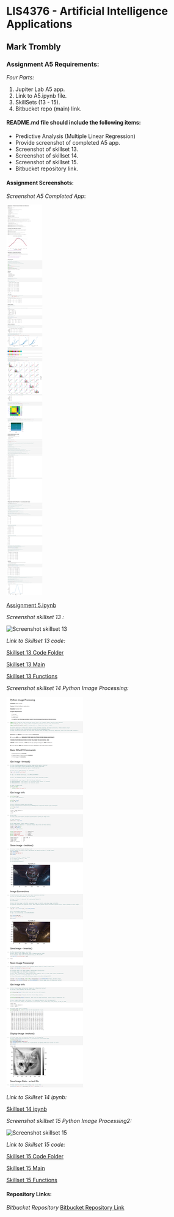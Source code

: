 # LIS4376 - Artificial Intelligence Applications

## Mark Trombly

### Assignment A5 Requirements:

*Four Parts:*

1. Jupiter Lab A5 app.
2. Link to A5.ipynb file.
3. SkillSets (13 - 15).
4. Bitbucket repo (main) link. 

#### README.md file should include the following items:

* Predictive Analysis (Multiple Linear Regression)
* Provide screenshot of completed A5 app.
* Screenshot of skillset 13.
* Screenshot of skillset 14.
* Screenshot of skillset 15.
* Bitbucket repository link.

#### Assignment Screenshots:

*Screenshot A5 Completed App*:

![A5 Completed App](img/a5.png)

[Assignment 5.ipynb](https://github.com/monstermark3d/lis4376/blob/master/a5/a5.ipynb "Assignment 5 ipynb")

*Screenshot skillset 13 :*

![Screenshot skillset 13](img/s13_.png)

*Link to Skillset 13 code:*

[Skillset 13 Code Folder](/skillsets/s13_/ "S13 ")

[Skillset 13 Main](/skillsets/s13_/main.py "S13 main.py")

[Skillset 13 Functions](/skillsets/s13_/functions.py "S13 functions.py")

*Screenshot skillset 14 Python Image Processing:*

![Screenshot skillset 14](img/s14_python_image_processing.png)

*Link to Skillset 14 ipynb:*

[Skillset 14 ipynb](https://github.com/monstermark3d/lis4376/blob/master/skillsets/s14_python_image_processing/s14_python_image_processing.ipynb "S14 Python Image Processing ipynb")

*Screenshot skillset 15 Python Image Processing2:*

![Screenshot skillset 15](img/s15_python_image_processing2.png)

*Link to Skillset 15 code:*

[Skillset 15 Code Folder](/skillsets/s15_python_image_processing2/ "S15 Python Image Processing2 ")

[Skillset 15 Main](/skillsets/s15_python_image_processing2/main.py "S15 Python Image Processing2 main.py")

[Skillset 15 Functions](/skillsets/s15_python_image_processing2/functions.py "S15 Python Image Processing2  functions.py")

#### Repository Links:

*Bitbucket Repository*
[Bitbucket Repository Link](https://bitbucket.org/marktrombly/lis4376/src/master/ "Bitbucket Repository Link")